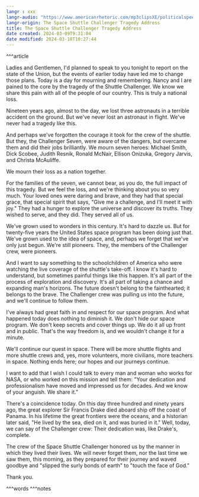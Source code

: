 ```yaml
---
langr : xxx
langr-audio: "https://www.americanrhetoric.com/mp3clipsXE/politicalspeeches/ronaldreaganshuttlechallengerARXE.mp3"
langr-origin: The Space Shuttle Challenger Tragedy Address
title: The Space Shuttle Challenger Tragedy Address
date created: 2024-03-09T9:31:04
date modified: 2024-03-18T10:27:44
---
```


^^^article

Ladies and Gentlemen, I'd planned to speak to you tonight to report on the state of the Union, but the events of earlier today have led me to change those plans. Today is a day for mourning and remembering. Nancy and I are pained to the core by the tragedy of the Shuttle Challenger. We know we share this pain with all of the people of our country. This is truly a national loss.

Nineteen years ago, almost to the day, we lost three astronauts in a terrible accident on the ground. But we've never lost an astronaut in flight. We've never had a tragedy like this.

And perhaps we've forgotten the courage it took for the crew of the shuttle. But they, the Challenger Seven, were aware of the dangers, but overcame them and did their jobs brilliantly. We mourn seven heroes: Michael Smith, Dick Scobee, Judith Resnik, Ronald McNair, Ellison Onizuka, Gregory Jarvis, and Christa McAuliffe.

We mourn their loss as a nation together.

For the families of the seven, we cannot bear, as you do, the full impact of this tragedy. But we feel the loss, and we're thinking about you so very much. Your loved ones were daring and brave, and they had that special grace, that special spirit that says, "Give me a challenge, and I'll meet it with joy." They had a hunger to explore the universe and discover its truths. They wished to serve, and they did. They served all of us.

We've grown used to wonders in this century. It's hard to dazzle us. But for twenty-five years the United States space program has been doing just that. We've grown used to the idea of space, and, perhaps we forget that we've only just begun. We're still pioneers. They, the members of the Challenger crew, were pioneers.

And I want to say something to the schoolchildren of America who were watching the live coverage of the shuttle's take-off. I know it's hard to understand, but sometimes painful things like this happen. It's all part of the process of exploration and discovery. It's all part of taking a chance and expanding man's horizons. The future doesn't belong to the fainthearted; it belongs to the brave. The Challenger crew was pulling us into the future, and we'll continue to follow them.

I've always had great faith in and respect for our space program. And what happened today does nothing to diminish it. We don't hide our space program. We don't keep secrets and cover things up. We do it all up front and in public. That's the way freedom is, and we wouldn't change it for a minute.

We'll continue our quest in space. There will be more shuttle flights and more shuttle crews and, yes, more volunteers, more civilians, more teachers in space. Nothing ends here; our hopes and our journeys continue.

I want to add that I wish I could talk to every man and woman who works for NASA, or who worked on this mission and tell them: "Your dedication and professionalism have moved and impressed us for decades. And we know of your anguish. We share it."

There's a coincidence today. On this day three hundred and ninety years ago, the great explorer Sir Francis Drake died aboard ship off the coast of Panama. In his lifetime the great frontiers were the oceans, and a historian later said, "He lived by the sea, died on it, and was buried in it." Well, today, we can say of the Challenger crew: Their dedication was, like Drake's, complete.

The crew of the Space Shuttle Challenger honored us by the manner in which they lived their lives. We will never forget them, nor the last time we saw them, this morning, as they prepared for their journey and waved goodbye and "slipped the surly bonds of earth" to "touch the face of God."

Thank you.



^^^words
^^^notes
